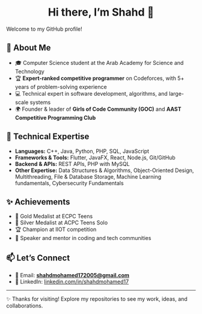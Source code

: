 <h1 align="center">Hi there, I’m Shahd 👋</h1>

Welcome to my GitHub profile!

## 🚀 About Me  
- 🎓 Computer Science student at the Arab Academy for Science and Technology  
- 🏆 **Expert-ranked competitive programmer** on Codeforces, with 5+ years of problem-solving experience  
- 💻 Technical expert in software development, algorithms, and large-scale systems  
- 🌍 Founder & leader of **Girls of Code Community (GOC)** and **AAST Competitive Programming Club**   

## 🔧 Technical Expertise  
- **Languages:** C++, Java, Python, PHP, SQL, JavaScript
- **Frameworks & Tools:** Flutter, JavaFX, React, Node.js, Git/GitHub  
- **Backend & APIs:** REST APIs, PHP with MySQL
- **Other Expertise:** Data Structures & Algorithms, Object-Oriented Design, Multithreading, File & Database Storage, Machine Learning fundamentals, Cybersecurity Fundamentals


## ✨ Achievements  
- 🥇 Gold Medalist at ECPC Teens  
- 🥈 Silver Medalist at ACPC Teens Solo  
- 🏆 Champion at IIOT competition   
- 🎤 Speaker and mentor in coding and tech communities  

## 📫 Let’s Connect  
- 📧 Email: **shahdmohamed172005@gmail.com**  
- 💼 LinkedIn: [linkedin.com/in/shahdmohamed17](https://linkedin.com/in/shahdmohamed17)  

---

✨ Thanks for visiting! Explore my repositories to see my work, ideas, and collaborations.  
